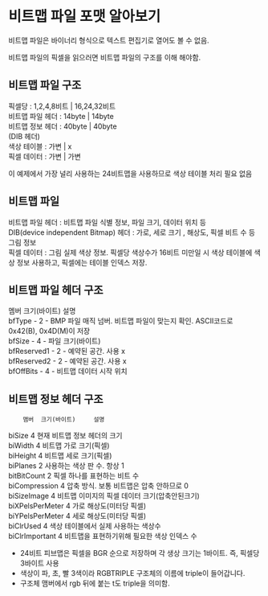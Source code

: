 # 비트맵 파일 포맷 알아보기

비트맵 파일은 바이너리 형식으로 텍스트 편집기로 열어도 볼 수 없음.

비트맵 파일의 픽셀을 읽으러면 비트맵 파일의 구조를 이해 해야함.

## 비트맵 파일 구조
픽셀당      : 1,2,4,8비트 | 16,24,32비트  
비트맵 파일 헤더 : 14byte  |  14byte  
비트맵 정보 헤더 : 40byte  |  40byte  
(DIB 헤더)  
색상 테이블 :     가변     |     x  
픽셀 데이터 :     가변     |    가변  

이 예제에서 가장 널리 사용하는 24비트맵을 사용하므로 색상 테이블 처리 필요 없음

## 비트맵 파일 
비트맵 파일 헤더 : 비트맵 파일 식별 정보, 파일 크기, 데이터 위치 등  
DIB(device independent Bitmap) 헤더 : 가로, 세로 크기 , 해상도, 픽셀 비트 수 등 그림 정보  
픽셀 데이터 : 그림 실제 색상 정보. 픽셀당 색상수가 16비트 미만일 시 색상 테이블에 색상 정보 사용하고, 픽셀에는 테이블 인덱스 저장.  

## 비트맵 파일 헤더 구조
멤버         크기(바이트)  설명  
bfType      - 2 - BMP 파일 매직 넘버. 비트맵 파일이 맞는지 확인. ASCII코드로 0x42(B), 0x4D(M)이 저장  
bfSize      - 4 - 파일 크기(바이트)  
bfReserved1 - 2 - 예약된 공간. 사용 x  
bfReserved2 - 2 - 예약된 공간. 사용 x  
bfOffBits   - 4 - 비트맵 데이터 시작 위치  

## 비트맵 정보 헤더 구조
		맴버	크기(바이트)		설명  
biSize				4		현재 비트맵 정보 헤더의 크기  
biWidth				4		비트맵 가로 크기(픽셀)  
biHeight			4		비트맵 세로 크기(픽셀)  
biPlanes			2		사용하는 색상 판 수. 항상 1  
bitBitCount			2		픽셀 하나를 표현하는 비트 수   
biCompression		4		압축 방식. 보통 비트맵은 압축 안하므로 0  
biSizeImage			4		비트맵 이미지의 픽셀 데이터 크기(압축안된크기)  
biXPelsPerMeter		4		가로 해상도(미터당 픽셀)  
biYPelsPerMeter		4		세로 해상도(미터당 픽셀)  
biClrUsed			4		색상 테이블에서 실제 사용하는 색상수  
biClrImportant		4		비트맵을 표현하기위해 필요한 색상 인덱스 수  
* 24비트 피브맵은 픽셀을 BGR 순으로 저장하며 각 생상 크기는 1바이트. 즉, 픽셀당 3바이트 사용  
* 색상이 파, 초, 빨 3색이라 RGBTRIPLE 구조체의 이름에 triple이 들어갑니다.  
* 구조체 맴버에서 rgb 뒤에 붙는 t도 triple을 의미함.  

